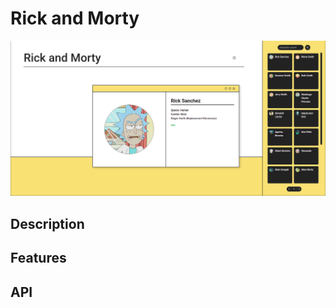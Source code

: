 # Rick and Morty
<img src="./src/assets/example-img/display.png" alt="app display"></img>

## Description

## Features

## API
